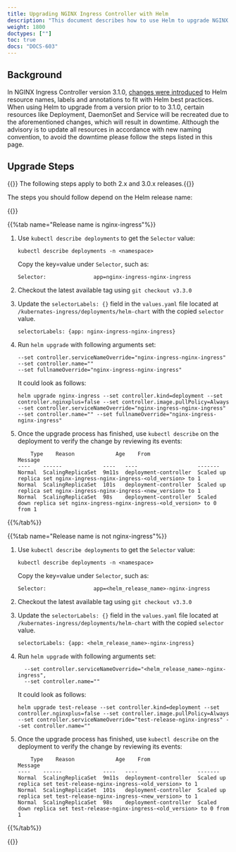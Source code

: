```yaml
---
title: Upgrading NGINX Ingress Controller with Helm
description: "This document describes how to use Helm to upgrade NGINX Ingress Controller from 2.x and 3.0.x to the latest available release."
weight: 1800
doctypes: [""]
toc: true
docs: "DOCS-603"
---
```


## Background

In NGINX Ingress Controller version 3.1.0, [changes were introduced](https://github.com/nginxinc/kubernetes-ingress/pull/3606) to Helm resource names, labels and annotations to fit with Helm best practices.
When using Helm to upgrade from a version prior to to 3.1.0, certain resources like Deployment, DaemonSet and Service will be recreated due to the aforementioned changes, which will result in downtime.
Although the advisory is to update all resources in accordance with new naming convention, to avoid the downtime please follow the steps listed in this page.

## Upgrade Steps
{{<note>}} The following steps apply to both 2.x and 3.0.x releases.{{</note>}}

The steps you should follow depend on the Helm release name:

{{<tabs name="upgrade-helm">}}

{{%tab name="Release name is nginx-ingress"%}}

1. Use `kubectl describe deployments` to get the `Selector` value:

    ```shell
    kubectl describe deployments -n <namespace>
    ```
    Copy the key=value under `Selector`, such as:

    ```shell
    Selector:               app=nginx-ingress-nginx-ingress
    ```

1. Checkout the latest available tag using `git checkout v3.3.0`

1. Update the `selectorLabels: {}` field in the `values.yaml` file located at `/kubernates-ingress/deployments/helm-chart` with the copied `selector` value.
    ```shell
    selectorLabels: {app: nginx-ingress-nginx-ingress}
    ```

1. Run `helm upgrade` with following arguments set:
    ```shell
    --set controller.serviceNameOverride="nginx-ingress-nginx-ingress"
    --set controller.name=""
    --set fullnameOverride="nginx-ingress-nginx-ingress"
    ```
    It could look as follows:

     `helm upgrade nginx-ingress --set controller.kind=deployment --set controller.nginxplus=false --set controller.image.pullPolicy=Always --set controller.serviceNameOverride="nginx-ingress-nginx-ingress" --set controller.name="" --set fullnameOverride="nginx-ingress-nginx-ingress"`

1. Once the upgrade process has finished, use `kubectl describe` on the deployment to verify the change by reviewing its events:
    ```shell
        Type    Reason             Age    From                   Message
    ----    ------             ----   ----                   -------
    Normal  ScalingReplicaSet  9m11s  deployment-controller  Scaled up replica set nginx-ingress-nginx-ingress-<old_version> to 1
    Normal  ScalingReplicaSet  101s   deployment-controller  Scaled up replica set nginx-ingress-nginx-ingress-<new_version> to 1
    Normal  ScalingReplicaSet  98s    deployment-controller  Scaled down replica set nginx-ingress-nginx-ingress-<old_version> to 0 from 1

{{%/tab%}}

{{%tab name="Release name is not nginx-ingress"%}}

1. Use `kubectl describe deployments` to get the `Selector` value:

    ```shell
    kubectl describe deployments -n <namespace>
    ```
    Copy the key=value under ```Selector```, such as:

    ```shell
    Selector:               app=<helm_release_name>-nginx-ingress
    ```

1. Checkout the latest available tag using `git checkout v3.3.0`

1. Update the `selectorLabels: {}` field in the `values.yaml` file located at `/kubernates-ingress/deployments/helm-chart` with the copied `selector` value.
    ```shell
    selectorLabels: {app: <helm_release_name>-nginx-ingress}
    ```

1. Run `helm upgrade` with following arguments set:
    ```shell
      --set controller.serviceNameOverride="<helm_release_name>-nginx-ingress",
      --set controller.name=""
    ```
    It could look as follows:

    `helm upgrade test-release --set controller.kind=deployment --set controller.nginxplus=false --set controller.image.pullPolicy=Always --set controller.serviceNameOverride="test-release-nginx-ingress" --set controller.name=""`

1. Once the upgrade process has finished, use `kubectl describe` on the deployment to verify the change by reviewing its events:
    ```shell
        Type    Reason             Age    From                   Message
    ----    ------             ----   ----                   -------
    Normal  ScalingReplicaSet  9m11s  deployment-controller  Scaled up replica set test-release-nginx-ingress-<old_version> to 1
    Normal  ScalingReplicaSet  101s   deployment-controller  Scaled up replica set test-release-nginx-ingress-<new_version> to 1
    Normal  ScalingReplicaSet  98s    deployment-controller  Scaled down replica set test-release-nginx-ingress-<old_version> to 0 from 1
    ```
{{%/tab%}}

{{</tabs>}}
